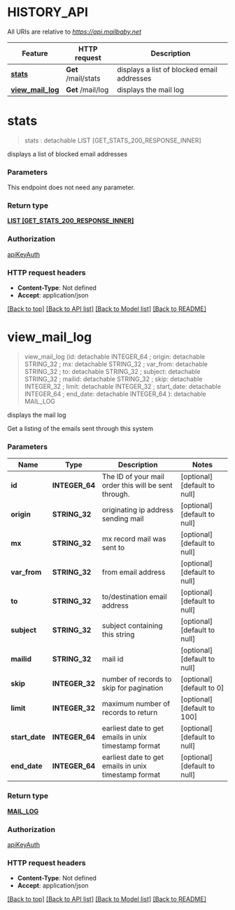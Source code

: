 # HISTORY_API

All URIs are relative to *https://api.mailbaby.net*

Feature | HTTP request | Description
------------- | ------------- | -------------
[**stats**](HISTORY_API.md#stats) | **Get** /mail/stats | displays a list of blocked email addresses
[**view_mail_log**](HISTORY_API.md#view_mail_log) | **Get** /mail/log | displays the mail log


# **stats**
> stats : detachable LIST [GET_STATS_200_RESPONSE_INNER]


displays a list of blocked email addresses


### Parameters
This endpoint does not need any parameter.

### Return type

[**LIST [GET_STATS_200_RESPONSE_INNER]**](getStats_200_response_inner.md)

### Authorization

[apiKeyAuth](../README.md#apiKeyAuth)

### HTTP request headers

 - **Content-Type**: Not defined
 - **Accept**: application/json

[[Back to top]](#) [[Back to API list]](../README.md#documentation-for-api-endpoints) [[Back to Model list]](../README.md#documentation-for-models) [[Back to README]](../README.md)

# **view_mail_log**
> view_mail_log (id:  detachable INTEGER_64 ; origin:  detachable STRING_32 ; mx:  detachable STRING_32 ; var_from:  detachable STRING_32 ; to:  detachable STRING_32 ; subject:  detachable STRING_32 ; mailid:  detachable STRING_32 ; skip:  detachable INTEGER_32 ; limit:  detachable INTEGER_32 ; start_date:  detachable INTEGER_64 ; end_date:  detachable INTEGER_64 ): detachable MAIL_LOG


displays the mail log

Get a listing of the emails sent through this system 


### Parameters

Name | Type | Description  | Notes
------------- | ------------- | ------------- | -------------
 **id** | **INTEGER_64**| The ID of your mail order this will be sent through. | [optional] [default to null]
 **origin** | **STRING_32**| originating ip address sending mail | [optional] [default to null]
 **mx** | **STRING_32**| mx record mail was sent to | [optional] [default to null]
 **var_from** | **STRING_32**| from email address | [optional] [default to null]
 **to** | **STRING_32**| to/destination email address | [optional] [default to null]
 **subject** | **STRING_32**| subject containing this string | [optional] [default to null]
 **mailid** | **STRING_32**| mail id | [optional] [default to null]
 **skip** | **INTEGER_32**| number of records to skip for pagination | [optional] [default to 0]
 **limit** | **INTEGER_32**| maximum number of records to return | [optional] [default to 100]
 **start_date** | **INTEGER_64**| earliest date to get emails in unix timestamp format | [optional] [default to null]
 **end_date** | **INTEGER_64**| earliest date to get emails in unix timestamp format | [optional] [default to null]

### Return type

[**MAIL_LOG**](MailLog.md)

### Authorization

[apiKeyAuth](../README.md#apiKeyAuth)

### HTTP request headers

 - **Content-Type**: Not defined
 - **Accept**: application/json

[[Back to top]](#) [[Back to API list]](../README.md#documentation-for-api-endpoints) [[Back to Model list]](../README.md#documentation-for-models) [[Back to README]](../README.md)

